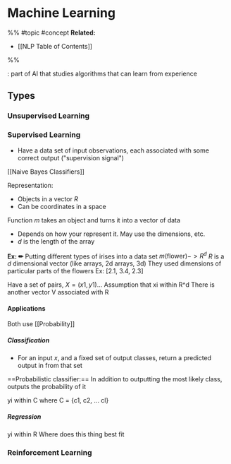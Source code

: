 # Machine Learning
%%
#topic
#concept
**Related:**
-  [[NLP Table of Contents]]

%%

: part of AI that studies algorithms that can learn from experience

## Types

### Unsupervised Learning

### Supervised Learning
- Have a data set of input observations, each associated with some correct output ("supervision signal")

[[Naive Bayes Classifiers]]

Representation:
- Objects in a vector $R$
- Can be coordinates in a space

Function $m$ takes an object and turns it into a vector of data
- Depends on how your represent it. May use the dimensions, etc. 
- $d$ is the length of the array

**Ex: ✏**  Putting different types of irises into a data set
$m(\text{flower}) -> R^d$
$R$ is a $d$ dimensional vector (like arrays, 2d arrays, 3d)
They used dimensions of particular parts of the flowers 
Ex: \[2.1, 3.4, 2.3]



Have a set of pairs, $X = {(x1, y1)...}$
Assumption that xi within R^d
There is another vector V associated with R

#### Applications
Both use [[Probability]]

##### Classification
- For an input $x$, and a fixed set of output classes, return a predicted output in from that set

==Probabilistic classifier:== In addition to outputting the most likely class, outputs the probability of it

yi within C where C = {c1, c2, ... cl}


##### Regression
yi within R
Where does this thing best fit


### Reinforcement Learning